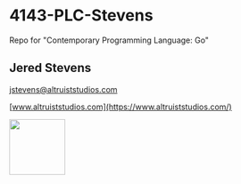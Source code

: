 # 4143-PLC-Stevens
Repo for "Contemporary Programming Language: Go" 
## Jered Stevens
[jstevens@altruiststudios.com](mailto:jstevens@altruiststudios.com)

[www.altruiststudios.com](https://www.altruiststudios.com/)

<img src="https://avatars.githubusercontent.com/u/48135909?v=4" width="100" border-radius="50px">


